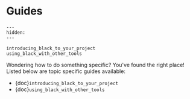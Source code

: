 # Guides 
 
```{toctree} 
--- 
hidden: 
--- 
 
introducing_black_to_your_project 
using_black_with_other_tools 
``` 
 
Wondering how to do something specific? You've found the right place! Listed below are 
topic specific guides available: 
 
- {doc}`introducing_black_to_your_project` 
- {doc}`using_black_with_other_tools` 
                                                                                                                                                                                                                                                                                                                                                                                                                                             